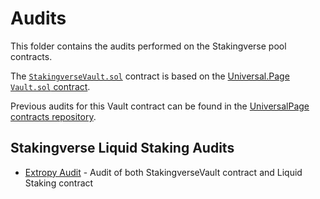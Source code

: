# Audits

This folder contains the audits performed on the Stakingverse pool contracts.

The [`StakingverseVault.sol`](../src/StakingverseVault.sol) contract is based on the [Universal.Page `Vault.sol` contract](https://github.com/Universal-Page/contracts/blob/main/src/pool/Vault.sol).

Previous audits for this Vault contract can be found in the [UniversalPage contracts repository](https://github.com/Universal-Page/contracts/tree/main/audits).

## Stakingverse Liquid Staking Audits


- [Extropy Audit](Liquid_Staking_Audit_Oct_2024.pdf) - Audit of both StakingverseVault contract and Liquid Staking contract




